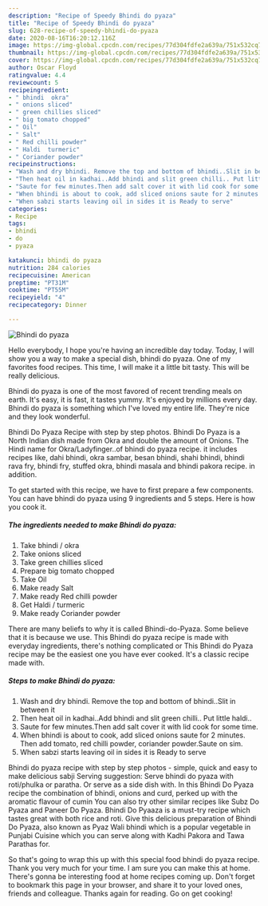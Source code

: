 ```yaml
---
description: "Recipe of Speedy Bhindi do pyaza"
title: "Recipe of Speedy Bhindi do pyaza"
slug: 628-recipe-of-speedy-bhindi-do-pyaza
date: 2020-08-16T16:20:12.116Z
image: https://img-global.cpcdn.com/recipes/77d304fdfe2a639a/751x532cq70/bhindi-do-pyaza-recipe-main-photo.jpg
thumbnail: https://img-global.cpcdn.com/recipes/77d304fdfe2a639a/751x532cq70/bhindi-do-pyaza-recipe-main-photo.jpg
cover: https://img-global.cpcdn.com/recipes/77d304fdfe2a639a/751x532cq70/bhindi-do-pyaza-recipe-main-photo.jpg
author: Oscar Floyd
ratingvalue: 4.4
reviewcount: 5
recipeingredient:
- " bhindi  okra"
- " onions sliced"
- " green chillies sliced"
- " big tomato chopped"
- " Oil"
- " Salt"
- " Red chilli powder"
- " Haldi  turmeric"
- " Coriander powder"
recipeinstructions:
- "Wash and dry bhindi. Remove the top and bottom of bhindi..Slit in between it"
- "Then heat oil in kadhai..Add bhindi and slit green chilli.. Put little haldi.."
- "Saute for few minutes.Then add salt cover it with lid cook for some time."
- "When bhindi is about to cook, add sliced onions saute for 2 minutes. Then add tomato, red chilli powder, coriander powder.Saute on sim."
- "When sabzi starts leaving oil in sides it is Ready to serve"
categories:
- Recipe
tags:
- bhindi
- do
- pyaza

katakunci: bhindi do pyaza 
nutrition: 284 calories
recipecuisine: American
preptime: "PT31M"
cooktime: "PT55M"
recipeyield: "4"
recipecategory: Dinner

---
```



![Bhindi do pyaza](https://img-global.cpcdn.com/recipes/77d304fdfe2a639a/751x532cq70/bhindi-do-pyaza-recipe-main-photo.jpg)

Hello everybody, I hope you're having an incredible day today. Today, I will show you a way to make a special dish, bhindi do pyaza. One of my favorites food recipes. This time, I will make it a little bit tasty. This will be really delicious.

Bhindi do pyaza is one of the most favored of recent trending meals on earth. It's easy, it is fast, it tastes yummy. It's enjoyed by millions every day. Bhindi do pyaza is something which I've loved my entire life. They're nice and they look wonderful.

Bhindi Do Pyaza Recipe with step by step photos. Bhindi Do Pyaza is a North Indian dish made from Okra and double the amount of Onions. The Hindi name for Okra/Ladyfinger..of bhindi do pyaza recipe. it includes recipes like, dahi bhindi, okra sambar, besan bhindi, shahi bhindi, bhindi rava fry, bhindi fry, stuffed okra, bhindi masala and bhindi pakora recipe. in addition.


To get started with this recipe, we have to first prepare a few components. You can have bhindi do pyaza using 9 ingredients and 5 steps. Here is how you cook it.

<!--inarticleads1-->

##### The ingredients needed to make Bhindi do pyaza:

1. Take  bhindi / okra
1. Take  onions sliced
1. Take  green chillies sliced
1. Prepare  big tomato chopped
1. Take  Oil
1. Make ready  Salt
1. Make ready  Red chilli powder
1. Get  Haldi / turmeric
1. Make ready  Coriander powder


There are many beliefs to why it is called Bhindi-do-Pyaza. Some believe that it is because we use. This Bhindi do pyaza recipe is made with everyday ingredients, there&#39;s nothing complicated or This Bhindi do Pyaza recipe may be the easiest one you have ever cooked. It&#39;s a classic recipe made with. 

<!--inarticleads2-->

##### Steps to make Bhindi do pyaza:

1. Wash and dry bhindi. Remove the top and bottom of bhindi..Slit in between it
1. Then heat oil in kadhai..Add bhindi and slit green chilli.. Put little haldi..
1. Saute for few minutes.Then add salt cover it with lid cook for some time.
1. When bhindi is about to cook, add sliced onions saute for 2 minutes. Then add tomato, red chilli powder, coriander powder.Saute on sim.
1. When sabzi starts leaving oil in sides it is Ready to serve


Bhindi do pyaza recipe with step by step photos - simple, quick and easy to make delicious sabji Serving suggestion: Serve bhindi do pyaza with roti/phulka or paratha. Or serve as a side dish with. In this Bhindi Do Pyaza recipe the combination of bhindi, onions and curd, perked up with the aromatic flavour of cumin You can also try other similar recipes like Subz Do Pyaza and Paneer Do Pyaza. Bhindi Do Pyaaza is a must-try recipe which tastes great with both rice and roti. Give this delicious preparation of Bhindi Do Pyaza, also known as Pyaz Wali bhindi which is a popular vegetable in Punjabi Cuisine which you can serve along with Kadhi Pakora and Tawa Parathas for. 

So that's going to wrap this up with this special food bhindi do pyaza recipe. Thank you very much for your time. I am sure you can make this at home. There's gonna be interesting food at home recipes coming up. Don't forget to bookmark this page in your browser, and share it to your loved ones, friends and colleague. Thanks again for reading. Go on get cooking!
